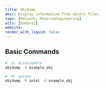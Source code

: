 ```yaml
---
title: Objdump
desc: Display information from object files.
tags: [Malware, ReverseEngineering]
alts: [Radare2]
website: 
render_with_liquid: false
---
```


## Basic Commands

```sh
# -d: disassemble
objdump -d example.obj

# -M: option
objdump -M intel -d example.obj
```